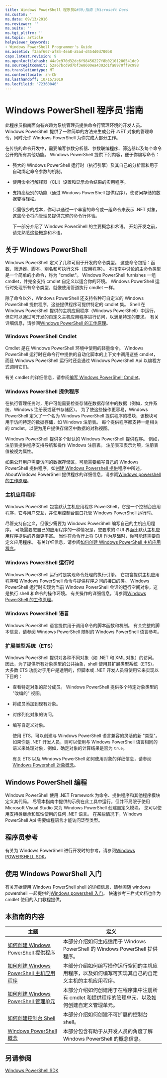 ```yaml
---
title: Windows PowerShell 程序员&#39;指南 |Microsoft Docs
ms.custom: ''
ms.date: 09/13/2016
ms.reviewer: ''
ms.suite: ''
ms.tgt_pltfrm: ''
ms.topic: article
helpviewer_keywords:
- Windows PowerShell Programmer's Guide
ms.assetid: f3aaf667-af84-4ea8-a5ad-d454d0d700b8
caps.latest.revision: 9
ms.openlocfilehash: 44a9c970d32dc6f98456227f8b02101280541dd9
ms.sourcegitcommit: 52a67bcd9d7bf3e8600ea4302d1fa8970ff9c998
ms.translationtype: MT
ms.contentlocale: zh-CN
ms.lasthandoff: 10/15/2019
ms.locfileid: "72360046"
---
```

# <a name="windows-powershell-programmer39s-guide"></a>Windows PowerShell 程序员&#39;指南

此程序员指南面向有兴趣为系统管理员提供命令行管理环境的开发人员。 Windows PowerShell 提供了一种简单的方法来生成公开 .NET 对象的管理命令，同时允许 Windows PowerShell 为你完成大部分工作。

在传统的命令开发中，需要编写参数分析器、参数联编程序、筛选器以及每个命令公开的所有其他功能。 Windows PowerShell 提供下列内容，便于你编写命令：

- 强大的 Windows PowerShell 运行时（执行引擎）及其自己的分析器和用于自动绑定命令参数的机制。

- 使用命令行解释器（CLI）设置和显示命令结果的实用程序。

- 支持高级别的功能（通过 Windows PowerShell 提供程序），使访问存储的数据变得轻松。

  只需很少的成本，你可以通过一个丰富的命令或一组命令来表示 .NET 对象，这些命令将向管理员提供完整的命令行体验。

  下一部分介绍了 Windows PowerShell 的主要概念和术语。 开始开发之前，请先熟悉这些概念和术语。

## <a name="about-windows-powershell"></a>关于 Windows PowerShell

Windows PowerShell 定义了几种可用于开发的命令类型。 这些命令包括：函数、筛选器、脚本、别名和可执行文件（应用程序）。 本指南中讨论的主命令类型是一个简单的小命令，称为 "cmdlet"。 Windows PowerShell furnishes 一组 cmdlet，并完全支持 cmdlet 自定义以适合你的环境。 Windows PowerShell 运行时处理所有命令类型，就像使用管道执行 cmdlet 一样。

除了命令以外，Windows PowerShell 还支持各种可自定义的 Windows PowerShell 提供程序，这些提供程序可提供特定的 cmdlet 集。 Shell 在 Windows PowerShell 提供的主机应用程序（Windows PowerShell）中运行，但它可以通过可开发的自定义主机应用程序进行访问，以满足特定的要求。 有关详细信息，请参阅[Windows PowerShell 的工作原理](/previous-versions//ms714658(v=vs.85))。

### <a name="windows-powershell-cmdlets"></a>Windows PowerShell Cmdlet

Cmdlet 是在 Windows PowerShell 环境中使用的轻量命令。 Windows PowerShell 运行时在命令行中提供的自动化脚本的上下文中调用这些 cmdlet，而且 Windows PowerShell 运行时还会通过 Windows PowerShell Api 以编程方式调用它们。

有关 cmdlet 的详细信息，请参阅[编写 Windows PowerShell Cmdlet](../cmdlet/writing-a-windows-powershell-cmdlet.md)。

### <a name="windows-powershell-providers"></a>Windows PowerShell 提供程序

在执行管理任务时，用户可能需要检查存储在数据存储中的数据（例如，文件系统、Windows 注册表或证书存储区）。 为了使这些操作更容易，Windows PowerShell 定义了一个名为 Windows PowerShell 提供程序的模块，该模块可用于访问特定的数据存储，如 Windows 注册表。 每个提供程序都支持一组相关的 cmdlet，以便为用户提供存储区中数据的对称视图。

Windows PowerShell 提供多个默认的 Windows PowerShell 提供程序。 例如，注册表提供程序支持导航和操作 Windows 注册表。 注册表项表示为项，注册表值被视为属性。

如果公开用户需要访问的数据存储区，可能需要编写自己的 Windows PowerShell 提供程序，如[创建 Windows Powershell 提供](./how-to-create-a-windows-powershell-provider.md)程序中所述。 AboutWindows PowerShell 提供程序的详细信息，请参阅[Windows powershell 的工作原理](/previous-versions//ms714658(v=vs.85))。

### <a name="host-application"></a>主机应用程序

Windows PowerShell 包含默认主机应用程序 PowerShell，它是一个控制台应用程序，它与用户交互，并使用控制台窗口托管 Windows PowerShell 运行时。

尽管支持自定义，但很少需要为 Windows PowerShell 编写自己的主机应用程序。 可能需要您自己的应用程序的一种情况是，您要求的 GUI 界面比默认主机应用程序提供的界面更丰富。 当你在命令行上将 GUI 作为基础时，你可能还需要自定义应用程序。 有关详细信息，请参阅[如何创建 Windows PowerShell 主机应用程序](/powershell/developer/hosting/writing-a-windows-powershell-host-application)。

### <a name="windows-powershell-runtime"></a>Windows PowerShell 运行时

Windows PowerShell 运行时是实现命令处理的执行引擎。 它包含提供主机应用程序和 Windows PowerShell 命令与提供程序之间的接口的类。 Windows PowerShell 运行时实现为当前 Windows PowerShell 会话的运行空间对象，这是执行 shell 和命令的操作环境。 有关操作的详细信息，请参阅[Windows PowerShell 的工作原理](/previous-versions//ms714658(v=vs.85))。

### <a name="windows-powershell-language"></a>Windows PowerShell 语言

Windows PowerShell 语言提供用于调用命令的脚本函数和机制。 有关完整的脚本信息，请参阅 Windows PowerShell 随附的 Windows PowerShell 语言参考。

### <a name="extended-type-system-ets"></a>扩展类型系统（ETS）

Windows PowerShell 提供对各种不同对象（如 .NET 和 XML 对象）的访问。 因此，为了提供所有对象类型的公共抽象，shell 使用其扩展类型系统（ETS）。 大多数 ETS 功能对于用户是透明的，但脚本或 .NET 开发人员将使用它来实现以下目的：

- 查看特定对象的部分成员。 Windows PowerShell 提供多个特定对象类型的 "改编的" 视图。

- 将成员添加到现有对象。

- 对序列化对象的访问。

- 编写自定义对象。

  使用 ETS，可以创建与 Windows PowerShell 语言兼容的灵活的新 "类型"。 如果你是 .NET 开发人员，则可以使用与 Windows PowerShell 语言相同的语义来处理对象，例如，确定对象的计算结果是否为 `true`。

  有关 ETS 以及 Windows PowerShell 如何使用对象的详细信息，请参阅[Windows Powershell 对象概念](/powershell/scripting/learn/understanding-important-powershell-concepts?view=powershell-6)。

## <a name="programming-for-windows-powershell"></a>Windows PowerShell 编程

Windows PowerShell 使用 .NET Framework 为命令、提供程序和其他程序模块定义其代码。 尽管本指南中提供的示例在此工具中运行，但并不局限于使用 Microsoft Visual Studio 来为 Windows PowerShell 创建自定义模块。 您可以使用支持类继承和属性使用的任何 .NET 语言。 在某些情况下，Windows PowerShell Api 需要编程语言才能访问泛型类型。

## <a name="programmers-reference"></a>程序员参考

有关为 Windows PowerShell 进行开发时的参考，请参阅[Windows POWERSHELL SDK](../windows-powershell-reference.md)。

## <a name="getting-started-using-windows-powershell"></a>使用 Windows PowerShell 入门

有关开始使用 Windows PowerShell shell 的详细信息，请参阅随 windows powershell 一起提供的[Windows powershell 入门](/powershell/scripting/getting-started/getting-started-with-windows-powershell)。 快速参考三栏式文档也作为 cmdlet 使用的入门教程提供。

## <a name="contents-of-this-guide"></a>本指南的内容

|主题|定义|
|-----------|----------------|
|[如何创建 Windows PowerShell 提供程序](./how-to-create-a-windows-powershell-provider.md)|本部分介绍如何生成适用于 Windows PowerShell 的 Windows PowerShell 提供程序。|
|[如何创建 Windows PowerShell 主机应用程序](/powershell/developer/hosting/writing-a-windows-powershell-host-application)|本部分介绍如何编写操作运行空间的主机应用程序，以及如何编写可实现其自己的自定义主机的主机应用程序。|
|[如何创建 Windows PowerShell 管理单元](../cmdlet/how-to-create-a-windows-powershell-snap-in.md)|本部分介绍如何创建用于在程序集中注册所有 cmdlet 和提供程序的管理单元，以及如何创建自定义管理单元。|
|[如何创建控制台 Shell](./how-to-create-a-console-shell.md)|本部分介绍如何创建不可扩展的控制台 shell。|
|[Windows PowerShell 概念](./windows-powershell-concepts.md)|本部分包含有助于从开发人员的角度了解 Windows PowerShell 的概念信息。|

## <a name="see-also"></a>另请参阅

[Windows PowerShell SDK](../windows-powershell-reference.md)

